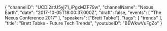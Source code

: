 {
    "channelID": "UCDi2stU5yj71_iPgxMZF79w",
    "channelName": "Nexus Earth",
    "date": "2017-10-05T18:00:37.000Z",
    "draft": false,
    "events": [
        "The Nexus Conference 2017"
    ],
    "speakers": ["Brett Tabke"],
    "tags": [
        "trends"
    ],
    "title": "Brett Tabke - Future Tech Trends",
    "youtubeID": "BEWkwVuFgZo"
}
